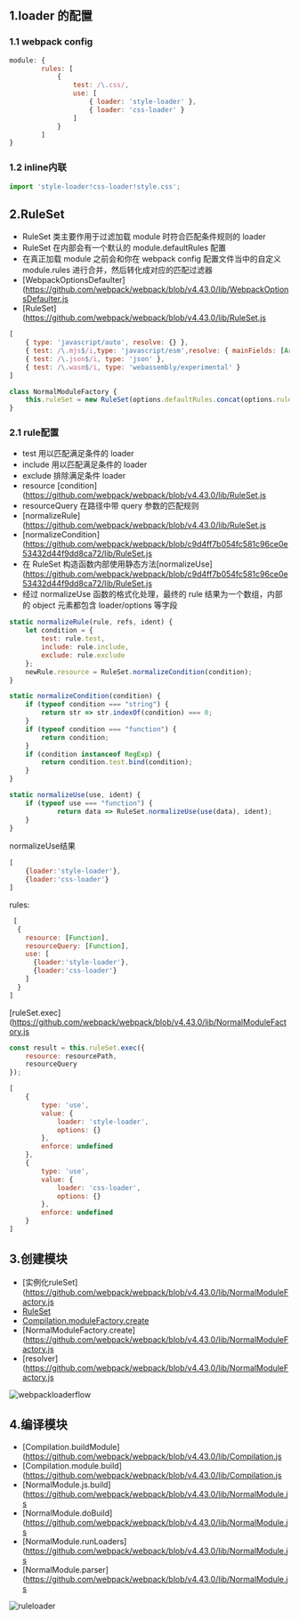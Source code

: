  ## 1.loader 的配置 

 ### 1.1 webpack config 

```javascript
module: {
        rules: [
            {
                test: /\.css/,
                use: [
                    { loader: 'style-loader' },
                    { loader: 'css-loader' }
                ]
            }
        ]
}
```

 ### 1.2 inline内联 

```javascript
import 'style-loader!css-loader!style.css';
```

 ## 2.RuleSet 

* RuleSet 类主要作用于过滤加载 module 时符合匹配条件规则的 loader
* RuleSet 在内部会有一个默认的 module.defaultRules 配置
* 在真正加载 module 之前会和你在 webpack config 配置文件当中的自定义 module.rules 进行合并，然后转化成对应的匹配过滤器
 * [WebpackOptionsDefaulter](https://github.com/webpack/webpack/blob/v4.43.0/lib/WebpackOptionsDefaulter.js
 * [RuleSet](https://github.com/webpack/webpack/blob/v4.43.0/lib/RuleSet.js

```javascript
[
    { type: 'javascript/auto', resolve: {} },
    { test: /\.mjs$/i,type: 'javascript/esm',resolve: { mainFields: [Array] } },
    { test: /\.json$/i, type: 'json' },
    { test: /\.wasm$/i, type: 'webassembly/experimental' }
]
```

```javascript
class NormalModuleFactory {
    this.ruleSet = new RuleSet(options.defaultRules.concat(options.rules));
}
```

 ### 2.1 rule配置 

* test 用以匹配满足条件的 loader
* include 用以匹配满足条件的 loader
* exclude 排除满足条件 loader
 * resource [condition](https://github.com/webpack/webpack/blob/v4.43.0/lib/RuleSet.js
* resourceQuery 在路径中带 query 参数的匹配规则
 * [normalizeRule](https://github.com/webpack/webpack/blob/v4.43.0/lib/RuleSet.js
 * [normalizeCondition](https://github.com/webpack/webpack/blob/c9d4ff7b054fc581c96ce0e53432d44f9dd8ca72/lib/RuleSet.js
 * 在 RuleSet 构造函数内部使用静态方法[normalizeUse](https://github.com/webpack/webpack/blob/c9d4ff7b054fc581c96ce0e53432d44f9dd8ca72/lib/RuleSet.js
* 经过 normalizeUse 函数的格式化处理，最终的 rule 结果为一个数组，内部的 object 元素都包含 loader/options 等字段

```javascript
static normalizeRule(rule, refs, ident) {
    let condition = {
        test: rule.test,
        include: rule.include,
        exclude: rule.exclude
    };
    newRule.resource = RuleSet.normalizeCondition(condition);
}
```

```javascript
static normalizeCondition(condition) {
    if (typeof condition === "string") {
        return str => str.indexOf(condition) === 0;
    }
    if (typeof condition === "function") {
        return condition;
    }
    if (condition instanceof RegExp) {
        return condition.test.bind(condition);
    }
}
```

```javascript
static normalizeUse(use, ident) {
    if (typeof use === "function") {
            return data => RuleSet.normalizeUse(use(data), ident);
    }
}
```

normalizeUse结果

```javascript
[
    {loader:'style-loader'},
    {loader:'css-loader'}
]
```

rules:

```javascript
 [
  {
    resource: [Function],
    resourceQuery: [Function],
    use: [  
      {loader:'style-loader'},
      {loader:'css-loader'}
    ]
  }
]
```

 [ruleSet.exec](https://github.com/webpack/webpack/blob/v4.43.0/lib/NormalModuleFactory.js

```javascript
const result = this.ruleSet.exec({
    resource: resourcePath,
    resourceQuery
});
```

```javascript
[
    {
        type: 'use',
        value: {
            loader: 'style-loader',
            options: {}
        },
        enforce: undefined
    },
    {
        type: 'use',
        value: {
            loader: 'css-loader',
            options: {}
        },
        enforce: undefined
    }
]
```

 ## 3.创建模块 

 * [实例化ruleSet](https://github.com/webpack/webpack/blob/v4.43.0/lib/NormalModuleFactory.js
* [RuleSet](https://github.com/webpack/webpack/blob/v4.43.0/lib/RuleSet.js)
* [Compilation.moduleFactory.create](https://github.com/webpack/webpack/blob/v4.43.0/lib/Compilation.js)
 * [NormalModuleFactory.create](https://github.com/webpack/webpack/blob/v4.43.0/lib/NormalModuleFactory.js
 * [resolver](https://github.com/webpack/webpack/blob/v4.43.0/lib/NormalModuleFactory.js

![webpackloaderflow](http://img.zhufengpeixun.cn/webpackloaderflow.jpg)

 ## 4.编译模块 

 * [Compilation.buildModule](https://github.com/webpack/webpack/blob/v4.43.0/lib/Compilation.js
 * [Compilation.module.build](https://github.com/webpack/webpack/blob/v4.43.0/lib/Compilation.js
 * [NormalModule.js.build](https://github.com/webpack/webpack/blob/v4.43.0/lib/NormalModule.js
 * [NormalModule.doBuild](https://github.com/webpack/webpack/blob/v4.43.0/lib/NormalModule.js
 * [NormalModule.runLoaders](https://github.com/webpack/webpack/blob/v4.43.0/lib/NormalModule.js
 * [NormalModule.parser](https://github.com/webpack/webpack/blob/v4.43.0/lib/NormalModule.js

![ruleloader](http://img.zhufengpeixun.cn/ruleloader.jpg)